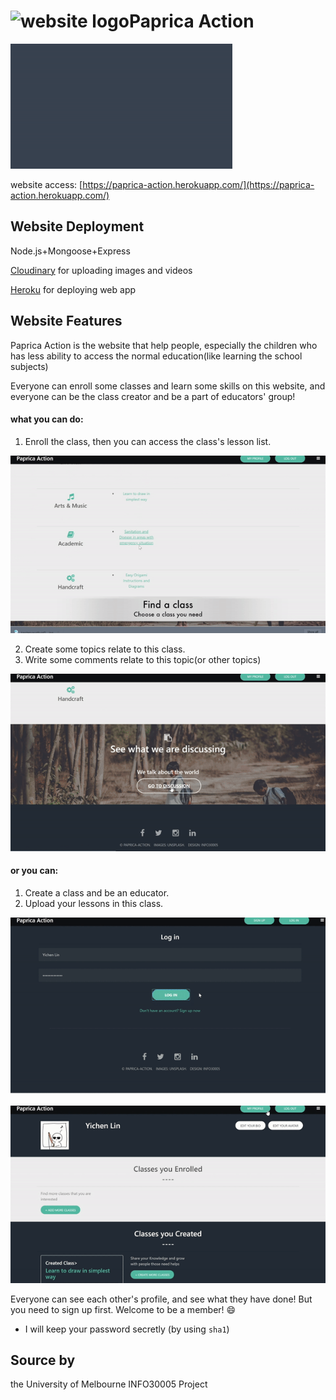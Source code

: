 Paprica Action<img src="https://raw.githubusercontent.com/yttrium7/paprica-action-v2.0/master/public/favicon.ico" alt="website logo" height=50 align=left>
==============
<img src=https://github.com/yttrium7/paprica-action-v2.0/blob/master/paprica-clips/paprica-clip-title.gif height=200>

website access: [https://paprica-action.herokuapp.com/](https://paprica-action.herokuapp.com/)
## Website Deployment
Node.js+Mongoose+Express

[Cloudinary](https://cloudinary.com/console) for uploading images and videos

[Heroku](https://devcenter.heroku.com/) for deploying web app

## Website Features

Paprica Action is the website that help people, especially the children who has less ability to access the normal education(like learning the school subjects)

Everyone can enroll some classes and learn some skills on this website, and everyone can be the class creator and be a part of educators' group!

#### what you can do:
1. Enroll the class, then you can access the class's lesson list.

![clip-4](https://github.com/yttrium7/paprica-action-v2.0/blob/master/paprica-clips/paprica-clip-4.gif)

2. Create some topics relate to this class.
3. Write some comments relate to this topic(or other topics)

![clip-2](https://github.com/yttrium7/paprica-action-v2.0/blob/master/paprica-clips/paprica-clip-2.gif)


#### or you can:
1. Create a class and be an educator.
2. Upload your lessons in this class.

![clip-1](https://github.com/yttrium7/paprica-action-v2.0/blob/master/paprica-clips/paprica-clip-1.gif)

![clip-3](https://github.com/yttrium7/paprica-action-v2.0/blob/master/paprica-clips/paprica-clip-3.gif)

Everyone can see each other's profile, and see what they have done!
But you need to sign up first. Welcome to be a member! 😄

* I will keep your password secretly (by using `sha1`)

## Source by
the University of Melbourne INFO30005 Project

